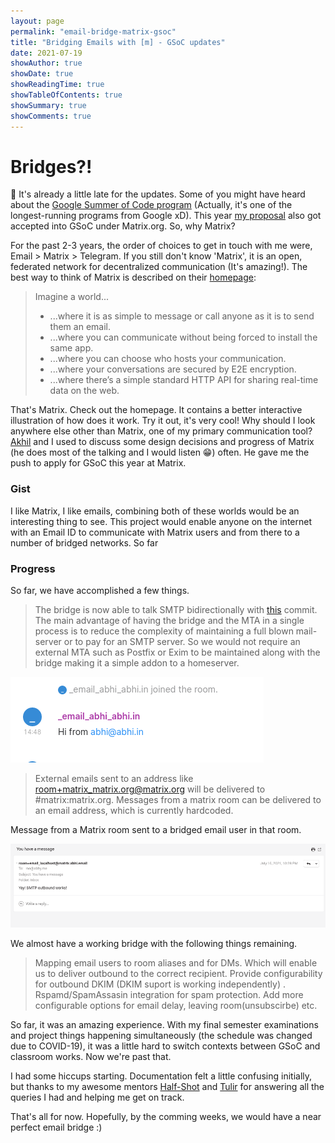 ```yaml
---
layout: page
permalink: "email-bridge-matrix-gsoc"
title: "Bridging Emails with [m] - GSoC updates"
date: 2021-07-19
showAuthor: true
showDate: true
showReadingTime: true
showTableOfContents: true
showSummary: true
showComments: true
---
```


# Bridges?!

🥶 It's already a little late for the updates. Some of you might have heard about the [Google Summer of Code program](https://summerofcode.withgoogle.com/) (Actually, it's one of the longest-running programs from Google xD). This year [my proposal](https://summerofcode.withgoogle.com/archive/2021/projects/5681164035031040) also got accepted into GSoC under Matrix.org.
So, why Matrix?

For the past 2-3 years, the order of choices to get in touch with me were, Email > Matrix > Telegram. If you still don't know 'Matrix', it is an open, federated network for decentralized communication (It's amazing!). The best way to think of Matrix is described on their [homepage](https://matrix.org):

> Imagine a world...
> * ...where it is as simple to message or call anyone as it is to send them an email.
> * ...where you can communicate without being forced to install the same app.
> * ...where you can choose who hosts your communication.
> * ...where your conversations are secured by E2E encryption.
> * ...where there’s a simple standard HTTP API for sharing real-time data on the web.

That's Matrix. Check out the homepage. It contains a better interactive illustration of how does it work. Try it out, it's very cool! Why should I look anywhere else other than Matrix, one of my primary communication tool? [Akhil](https://mastodon.social/@akhilvarkey/) and I used to discuss some design decisions and progress of Matrix (he does most of the talking and I would listen 😁) often. He gave me the push to apply for GSoC this year at Matrix.

### Gist

I like Matrix, I like emails, combining both of these worlds would be an interesting thing to see. This project would enable anyone on the internet with an Email ID to communicate with Matrix users and from there to a number of bridged networks.
So far

### Progress

So far, we have accomplished a few things.

> The bridge is now able to talk SMTP bidirectionally with [this](https://github.com/abbyck/matrix-appservice-email/pull/4) commit. The main advantage of having the bridge and the MTA in a single process is to reduce the complexity of maintaining a full blown mail-server or to pay for an SMTP server. So we would not require an external MTA such as Postfix or Exim to be maintained along with the bridge making it a simple addon to a homeserver.

![Test message from email user into matrix room](images/sample.png "A test mesage from abhi@abhi.in(test email user) displayed on a Matrix room.")

> External emails sent to an address like room+matrix_matrix.org@matrix.org will be delivered to #matrix:matrix.org.
> Messages from a matrix room can be delivered to an email address, which is currently hardcoded.

Message from a Matrix room sent to a bridged email user in that room. 

![Email inbox from Matrix room](images/inbox-from-matrix.png "Message from a Matrix room sent to a bridged email user in that room. ")

We almost have a working bridge with the following things remaining.

>  Mapping email users to room aliases and for DMs. Which will enable us to deliver outbound to the correct recipient.
>  Provide configurability for outbound DKIM (DKIM suport is working independently) .
>  Rspamd/SpamAssasin integration for spam protection.
>  Add more configurable options for email delay, leaving room(unsubscirbe) etc.

So far, it was an amazing experience. With my final semester examinations and project things happening simultaneously (the schedule was changed due to COVID-19), it was a little hard to switch contexts between GSoC and classroom works. Now we're past that.

I had some hiccups starting. Documentation felt a little confusing initially, but thanks to my awesome mentors [Half-Shot](https://half-shot.uk/) and [Tulir](https://mau.fi/) for answering all the queries I had and helping me get on track.

That's all for now. Hopefully, by the comming weeks, we would have a near perfect email bridge :)
